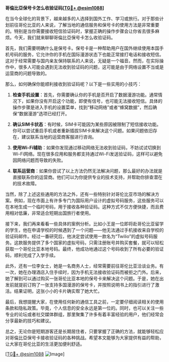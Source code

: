**哥倫比亞保号卡怎么收验证码[[TG💪+ @esim1088](https://t.me/s/esim1088)]**

在当今全球化的背景下，越来越多的人选择到国外工作、学习或旅行。对于那些计划前往哥伦比亚的人来说，了解当地的通信服务和保号卡的使用方法是非常重要的。特别是当你需要接收短信验证码时，掌握正确的操作步骤会让你省去很多麻烦。今天，我们就来聊聊哥倫比亞保号卡怎么收验证码。

首先，我们需要明确什么是保号卡。保号卡是一种帮助用户在国外继续使用本国手机号码的服务，它允许你的手机在国际漫游状态下也能正常接打电话和接收短信。这对于经常需要与国内亲友保持联系的人来说，无疑是一个福音。然而，在实际操作中，很多人可能会遇到无法收到验证码的问题，这可能是由于网络设置不当或是运营商的问题导致的。

那么，如何确保你能顺利接收到验证码呢？以下是一些实用的小技巧：

1. **检查手机设置**：首先，你需要确认你的手机是否开启了数据漫游功能。通常情况下，如果你没有开启这个功能，即使有信号，也可能无法接收短信。具体的操作步骤是进入手机的设置菜单，找到“移动网络”或者“蜂窝数据”，然后确保“数据漫游”选项已经打开。

2. **确认SIM卡状态**：有时候，SIM卡可能因为某些原因被限制了短信接收功能。你可以尝试重启手机或者重新插拔SIM卡来解决这个问题。如果问题依旧存在，建议联系当地的运营商客服进行咨询。

3. **使用Wi-Fi辅助**：如果你发现通过移动网络无法收到验证码，不妨试试切换到Wi-Fi网络。现在很多应用和服务都支持通过Wi-Fi发送验证码，这样可以避免因网络问题而导致的失败。

4. **联系运营商**：如果你尝试了以上方法仍然无法解决问题，那么最好的办法就是直接联系你的运营商。他们可以为你提供专业的技术支持，并帮助你排查潜在的技术故障。

当然，除了上述这些通用的方法之外，还有一些特别针对哥伦比亚市场的解决方案。例如，现在市面上有许多专门为国际用户设计的虚拟号码服务，这些服务可以在本地生成一个临时号码，用于接收各种验证码。这种方式不仅方便快捷，而且费用相对低廉，非常适合短期出国旅行者使用。

接下来，我们再来看看一些具体的案例分析。比如小王是一位即将赴哥伦比亚留学的学生，他在申请学校的时候遇到了一个问题——他无法通过手机接收来自学校的验证码邮件。经过一番研究后，他决定尝试使用一款名为“Twilio”的虚拟号码服务。这款服务提供了多个国家的虚拟号码，只需注册账号并购买套餐，就可以轻松获取一个哥伦比亚本地号码。最终，他成功地通过这个号码收到了所有必要的验证码，顺利完成了入学手续。

此外，还有一位李女士，她是一名商务人士，经常需要前往哥伦比亚洽谈业务。有一次，她在办理酒店入住手续时，因为手机无法接收验证码而被拒之门外。后来，她了解到可以通过购买一张哥伦比亚本地的保号卡来解决这个问题。于是，她在出发前就提前订购了一张支持多国漫游的保号卡，并按照说明书上的指引进行了激活。结果证明，这张小小的卡片确实帮了她大忙。

最后，我想提醒大家，在使用任何新的通信工具之前，一定要仔细阅读相关的使用条款和隐私政策。毕竟，个人信息的安全永远是第一位的。同时，也可以关注一些专业的论坛或者社交媒体群组，那里聚集了许多有着丰富经验的用户，他们经常会分享最新的技巧和建议。

总之，无论你是短期游客还是长期居住者，只要掌握了正确的方法，就能够轻松应对哥倫比亞保号卡接收验证码的各种挑战。希望本文能够为大家提供有益的帮助，让大家在哥伦比亚的生活更加便利舒适。

[[TG💪+ @esim1088](https://t.me/s/esim1088) ![Image](https://i.postimg.cc/4NQfJmqS/Snipaste-2025-05-13-00-14-12.png)]